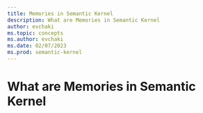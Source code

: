 ```yaml
---
title: Memories in Semantic Kernel
description: What are Memories in Semantic Kernel
author: evchaki
ms.topic: concepts
ms.author: evchaki
ms.date: 02/07/2023
ms.prod: semantic-kernel
---
```

# What are Memories in Semantic Kernel

